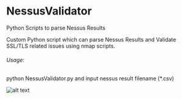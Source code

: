 # NessusValidator
Python Scripts to parse Nessus Results

Custom Python script which can parse Nessus Results and Validate SSL/TLS related issues using nmap scripts.

###### Usage:
python NessusValidator.py and input nessus result filename (*.csv)

![alt text](https://github.com/rootsploit/NessusValidator/blob/master/usage.jpg?raw=true)
